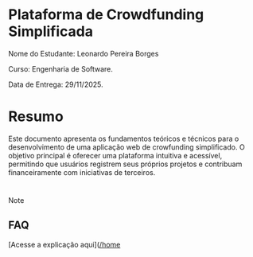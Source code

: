 # Plataforma de Crowdfunding Simplificada

Nome do Estudante: Leonardo Pereira Borges

Curso: Engenharia de Software.

Data de Entrega: 29/11/2025.

# Resumo

Este documento apresenta os fundamentos teóricos e técnicos para o desenvolvimento de uma aplicação web de crowfunding simplificado. O objetivo principal é oferecer uma plataforma intuitiva e acessível, permitindo que usuários registrem seus próprios projetos e contribuam financeiramente com iniciativas de terceiros.

#

> [!Note]
> ## FAQ
>[Acesse a explicação aqui]([/home](https://github.com/BorgesLeonardo/CatolicaSC-Portfolio.wiki.git/home)

